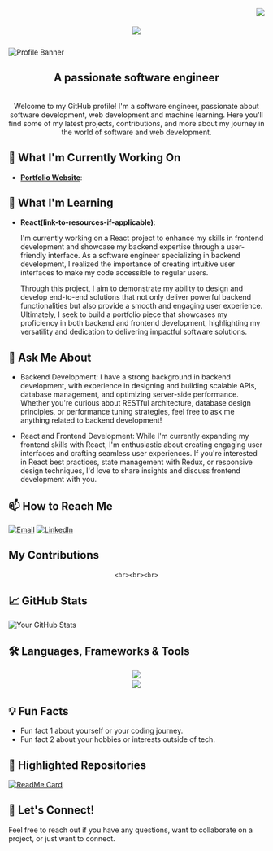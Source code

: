 <img align="right" src="https://visitor-badge.laobi.icu/badge?page_id=KafuiAdaku.KafuiAdaku"></img>

<h1 align="center">
    <img src="https://readme-typing-svg.herokuapp.com/?
    font-Rigteous&size=35&center=true&vCenter=true&width=500&height=70&duration=4000&lines=Hi+There!+👋;+I'm+Dennis+Adaku!;">
</h1>

![Profile Banner](url-to-your-banner-image)

<h2 align="center">A passionate software engineer</h2>

<br>

<div align="center">
    Welcome to my GitHub profile! I'm a software engineer, passionate about software development, 
    web development and machine learning. Here you'll find some of my latest projects, contributions, 
    and more about my journey in the world of software and web development.
</div>

## 🔭 What I'm Currently Working On

- **[Portfolio Website](link-to-project)**:

## 🌱 What I'm Learning

- **React(link-to-resources-if-applicable)**:  

    I'm currently working on a React project to enhance my skills in frontend development and 
    showcase my backend expertise through a user-friendly interface. As a software engineer 
    specializing in backend development, I realized the importance of creating intuitive user 
    interfaces to make my code accessible to regular users.

    Through this project, I aim to demonstrate my ability to design and develop end-to-end 
    solutions that not only deliver powerful backend functionalities but also provide a smooth 
    and engaging user experience. Ultimately, I seek to build a portfolio piece that showcases 
    my proficiency in both backend and frontend development, highlighting my versatility 
    and dedication to delivering impactful software solutions.

## 💬 Ask Me About

- Backend Development:
I have a strong background in backend development, with experience in designing and building 
scalable APIs, database management, and optimizing server-side performance. Whether you're 
curious about RESTful architecture, database design principles, or performance tuning strategies, 
feel free to ask me anything related to backend development!

- React and Frontend Development:
While I'm currently expanding my frontend skills with React, I'm enthusiastic about 
creating engaging user interfaces and crafting seamless user experiences. 
If you're interested in React best practices, state management with Redux, 
or responsive design techniques, I'd love to share insights and discuss frontend development with you.

## 📫 How to Reach Me

[![Email](https://img.shields.io/badge/Gmail-333333?style=for-the-badge&logo=gmail&logoColro=red)](mailto:ouvertn@gmail.com)
[![LinkedIn](https://img.shields.io/badge/LinkedIn-0077B5?style=for-the-badge&logo=linkedin&logoColor=white)](https://linkedin/in/dennisadaku)

## My Contributions

<div align="center">
    <img= alt="snake eating my contributions" src="https://raw.githubusercontent.com/KafuiAdaku/KafuiAdaku/output/github-contribution-grid-snake.svg">

    <br><br><br>
</div>

## 📈 GitHub Stats

![Your GitHub Stats](https://github-readme-stats.vercel.app/api?username=KafuiAdaku&show_icons=true&theme=merko)

## 🛠️ Languages, Frameworks & Tools

<div>
    <div align=center>
        <a href="https://skillicons.dev">
            <img src="https://skillicons.dev/icons?i=python,javascript,nodejs,mysql,django,flask,c"><br>
            <img src="https://skillicons.dev/icons?i=html,css,bootstrap,redis,react,git,r,matlab">
        </a>
    </div>
</div>

## 💡 Fun Facts

- Fun fact 1 about yourself or your coding journey.
- Fun fact 2 about your hobbies or interests outside of tech.

## 🎨 Highlighted Repositories

[![ReadMe Card](https://github-readme-stats.vercel.app/api/pin/?username=KafuiAdaku&repo=modern_blog_api&theme=radical)](https://github.com/KafuiAdaku/modern_blog_api)


## 🤝 Let's Connect!

Feel free to reach out if you have any questions, want to collaborate on a project, or just want to connect.
